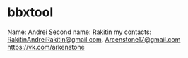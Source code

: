 # bbxtool
Name: Andrei
Second name: Rakitin 
my contacts: RakitinAndreiRakitin@gmail.com, Arcenstone17@gmail.com
https://vk.com/arkenstone
